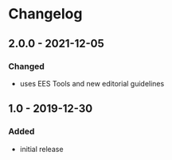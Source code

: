# Changelog

## 2.0.0 - 2021-12-05

### Changed

- uses EES Tools and new editorial guidelines


## 1.0 - 2019-12-30

### Added

- initial release
